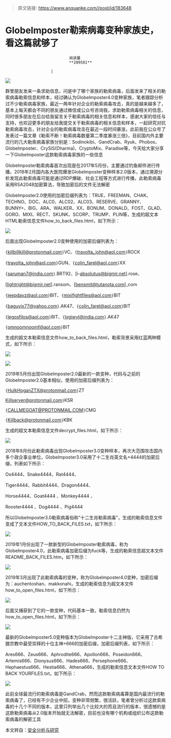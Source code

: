 > 原文链接: https://www.anquanke.com//post/id/183648 


# Globelmposter勒索病毒变种家族史，看这篇就够了


                                阅读量   
                                **209581**
                            
                        |
                        
                                                                                    



[![](https://p0.ssl.qhimg.com/t012300d4ee62262dc4.png)](https://p0.ssl.qhimg.com/t012300d4ee62262dc4.png)



群里朋友发来一条求助信息，问是中了哪个家族的勒索病毒，后面发来了相关的勒索病毒勒索信息和样本，经过确认为Globelmposter4.0变种家族，笔者跟踪分析过不少勒索病毒家族，最近一两年针对企业的勒索病毒攻击，真的是越来越多了，基本上每天都会不同的朋友通过微信或公众号咨询我，求助勒索病毒相关的信息，同时很多朋友在后台给我留言关于勒索病毒的相关信息和样本，感谢大家的信任与支持，也欢迎更多的朋友给我提交关于勒索病毒的相关信息和样本，一起研究对抗勒索病毒攻击，针对企业的勒索病毒攻击在最近一段时间暴涨，此前我在公众号了发表过一篇文章《勒索不断！勒索病毒数量第二季度暴涨三倍》，目前国内外主要流行的几大勒索病毒家族分别是：Sodinokibi、GandCrab、Ryuk、Phobos、Globelmposter、CrySiS(Dharma)、CryptoMix、Paradise等，今天给大家分享一下Globelmposter这款勒索病毒家族的一些信息

Globelmposter勒索病毒首次出现是在2017年5月份，主要通过钓鱼邮件进行传播，2018年2月国内各大医院爆发Globelmposter变种样本2.0版本，通过溯源分析发现此勒索病毒可能是通过RDP爆破、社会工程等方式进行传播，此勒索病毒采用RSA2048加密算法，导致加密后的文件无法解密

Globelmposter2.0使用的加密后缀列表为：TRUE、FREEMAN、CHAK、TECHNO、DOC、ALC0、ALC02、ALC03、RESERVE、GRANNY、BUNNY+、BIG、ARA、WALKER、XX、BONUM、DONALD、FOST、GLAD、GORO、MIXI、RECT、SKUNK、SCORP、TRUMP、PLIN等，生成的超文本HTML勒索信息文件how_to_back_files.html，如下所示：

[![](https://p4.ssl.qhimg.com/t0143a6c979835f4dd5.png)](https://p4.ssl.qhimg.com/t0143a6c979835f4dd5.png)

后面出现Globelmposter2.0变种使用的加密后缀列表为：

`{`[killbillkill@protonmail.com](mailto:killbillkill@protonmail.com)`}`VC、`{`[travolta_john@aol.com](mailto:travolta_john@aol.com)`}`ROCK

`{`[travolta_john@aol.com](mailto:travolta_john@aol.com)`}`GUN、`{`[colin_farel@aol.com](mailto:colin_farel@aol.com)`}`XX

`{`[saruman7@india.com](mailto:saruman7@india.com)`}`.BRT92、[i-[absolutus@bigmir.net](mailto:absolutus@bigmir.net)].rose、

[[lightright@bigmir.net](mailto:lightright@bigmir.net)].ransom、[[bensmit@tutanota.com](mailto:bensmit@tutanota.com)]_com

`{`[jeepdayz@aol.com](mailto:jeepdayz@aol.com)`}`BIT、`{`[mixifightfiles@aol.com](mailto:mixifightfiles@aol.com)`}`BIT

`{`[baguvix77@yahoo.com](mailto:baguvix77@yahoo.com)`}`.AK47、`{`[colin_farel@aol.com](mailto:colin_farel@aol.com)`}`BIT

`{`[legosfilos@aol.com](mailto:legosfilos@aol.com)`}`BIT、`{`[lxgiwyl@india.com](mailto:lxgiwyl@india.com)`}`.AK47

`{`[omnoomnoomf@aol.com](mailto:omnoomnoomf@aol.com)`}`BIT

生成的超文本勒索信息文件how_to_back_files.html，勒索背景采用红蓝两种模式，如下所示：

[![](https://p1.ssl.qhimg.com/t0124e4cf687c405fde.png)](https://p1.ssl.qhimg.com/t0124e4cf687c405fde.png)

[![](https://p0.ssl.qhimg.com/t015c503f5b3d862c64.png)](https://p0.ssl.qhimg.com/t015c503f5b3d862c64.png)

2019年5月份出现Globelmposter2.0最新的一款变种，代码与之前的Globelmposter2.0基本相似，使用的加密后缀列表为：

`{`[HulkHoganZTX@protonmail.com](mailto:HulkHoganZTX@protonmail.com)`}`ZT

[Killserver@protonmail.com](mailto:Killserver@protonmail.com)`}`KSR

`{`[CALLMEGOAT@PROTONMAIL.COM](mailto:CALLMEGOAT@PROTONMAIL.COM)`}`CMG

`{`[Killback@protonmail.com](mailto:Killback@protonmail.com)`}`KBK

生成的超文本勒索信息文件decrypt_files.html，如下所示：

[![](https://p4.ssl.qhimg.com/t019d226e3445f94566.png)](https://p4.ssl.qhimg.com/t019d226e3445f94566.png)

2018年8月份此勒索病毒出现Globelmposter3.0变种样本，再次大范围攻击国内多个政企事业单位，Globelmposter3.0采用了十二生肖英文名+4444的加密后缀，列表如下所示：

Ox4444、Snake4444、Rat4444、

Tiger4444、Rabbit4444、Dragon4444、

Horse4444、Goat4444 、Monkey4444 、

Rooster4444 、Dog4444 、Pig4444

所以Globelmposter3.0勒索病毒俗称”十二生肖勒索病毒”，生成的勒索信息文件变成了文本文件HOW_TO_BACK_FILES.txt，如下所示：

[![](https://p0.ssl.qhimg.com/t01a6744206fe583f74.png)](https://p0.ssl.qhimg.com/t01a6744206fe583f74.png)

2019年1月份出现了一款新型的Globelmposter勒索病毒，称为Globelmposter4.0，此勒索病毒加密后缀为fuck等，生成的勒索信息超文本文件README_BACK_FILES.htm，如下所示：

[![](https://p3.ssl.qhimg.com/t0117e30c5b873f9aa6.png)](https://p3.ssl.qhimg.com/t0117e30c5b873f9aa6.png)

2019年3月出现了此勒索病毒的变种，称为Globelmposter4.0变种，加密后缀为：auchentoshan、makkonahi，生成的勒索信息为超文本文件how_to_open_files.html，如下所示：

[![](https://p2.ssl.qhimg.com/t011d778585fd1b1f82.png)](https://p2.ssl.qhimg.com/t011d778585fd1b1f82.png)

后面又捕获到了它的一款变种，代码基本一致，勒索信息仍然为how_to_open_files.html，如下所示：

[![](https://p3.ssl.qhimg.com/t01315c4b65a673910c.png)](https://p3.ssl.qhimg.com/t01315c4b65a673910c.png)

最新的Globelmposter5.0变种版本为Globelmposter十二主神版，它采用了古希腊宗教中最受崇拜的十位主神+666的加密后缀，加密后缀列表，如下所示：

Ares666、Zeus666、Aphrodite666、Apollon666、Poseidon666、Artemis666、Dionysus666、Hades666、Persephone666、Hephaestus666、Hestia666、Athena666，生成的勒索信息文本文件HOW TO BACK YOURFILES.txt，如下所示：

[![](https://p0.ssl.qhimg.com/t015e79d3d98ed60120.png)](https://p0.ssl.qhimg.com/t015e79d3d98ed60120.png)

此前全球最流行的勒索病毒是GandCrab，然而这款勒索病毒算是国内最流行的勒索病毒了，已经有不少企业中招，变种非常频繁，很活跃，笔者曾分析过这款索病毒的十几个不同的版本，这里只列举出几个比较大的而且流行的版本，很遗憾的是这款勒索病毒从2.0版本开始就无法解密，目前也没有哪个机构或组织公布这款勒索病毒的解密工具

本文转自：[安全分析与研究](https://mp.weixin.qq.com/s/wdY8chr5Zfqx9DM1JjkbSQ)
